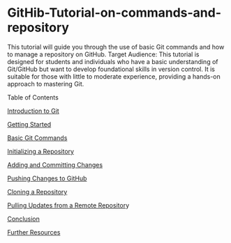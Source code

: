 # GitHib-Tutorial-on-commands-and-repository
This tutorial will guide you through the use of basic Git commands and how to manage a repository on GitHub. 
Target Audience: This tutorial is designed for students and individuals who have a basic understanding of Git/GitHub but want to develop foundational skills in version control. It is suitable for those with little to moderate experience, providing a hands-on approach to mastering Git.

Table of Contents

[Introduction to Git](https://chatgpt.com/c/67534bfa-39a8-8000-bc56-60a7d477e15d#introduction-to-git)

[Getting Started](https://chatgpt.com/c/67534bfa-39a8-8000-bc56-60a7d477e15d#getting-started)

[Basic Git Commands](https://chatgpt.com/c/67534bfa-39a8-8000-bc56-60a7d477e15d#basic-git-commands)

  [Initializing a Repository](https://chatgpt.com/c/67534bfa-39a8-8000-bc56-60a7d477e15d#initializing-a-repository)

  [Adding and Committing Changes](https://chatgpt.com/c/67534bfa-39a8-8000-bc56-60a7d477e15d#adding-and-committing-changes)

  [Pushing Changes to GitHub](https://chatgpt.com/c/67534bfa-39a8-8000-bc56-60a7d477e15d#pushing-changes-to-github)

[Cloning a Repository](https://chatgpt.com/c/67534bfa-39a8-8000-bc56-60a7d477e15d#cloning-a-repository)

[Pulling Updates from a Remote Repositor](https://chatgpt.com/c/67534bfa-39a8-8000-bc56-60a7d477e15d#pulling-updates-from-a-remote-repository)y

[Conclusion](https://chatgpt.com/c/67534bfa-39a8-8000-bc56-60a7d477e15d#conclusion)

[Further Resources](https://chatgpt.com/c/67534bfa-39a8-8000-bc56-60a7d477e15d#further-resources)

